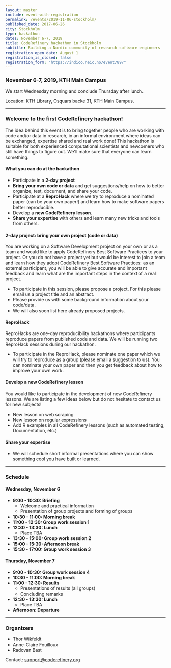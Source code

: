 ```yaml
---
layout: master
include: event-with-registration
permalink: /events/2019-11-06-stockholm/
published_date: 2017-06-26
city: Stockholm
type: hackathon
dates: November 6-7, 2019
title: CodeRefinery hackathon in Stockholm
subtitle: Building a Nordic community of research software engineers
registration_open_date: August 1
registration_is_closed: false
registration_form: "https://indico.neic.no/event/89/"
---
```


### November 6-7, 2019, KTH Main Campus

We start Wednesday morning and conclude Thursday after lunch.

Location: KTH Library, Osquars backe 31, KTH Main Campus.

---

### Welcome to the first CodeRefinery hackathon!

The idea behind this event is to bring together people who are working with
code and/or data in research, in an informal environment where ideas can be
exchanged, expertise shared and real work done!
This hackathon is suitable for both experienced computational scientists
and newcomers who still have things to figure out.  We'll make sure that
everyone can learn something.  

#### What you can do at the hackathon

- Participate in a **2-day project**
- **Bring your own code or data** and get suggestions/help on how to better organize, test,
  document, and share your code.
- Participate at a **ReproHack** where we try to reproduce a nominated paper (can be your own paper!) and learn how to make
  software papers better reproducible.
- Develop a **new CodeRefinery lesson**.
- **Share your expertise** with others and learn many new tricks and tools from others.


#### 2-day project: bring your own project (code or data)

You are working on a Software Development project on your own or as a team and would like to apply CodeRefinery Best Software Practices to your project. Or you do not have a project yet but would be interest to join a team and learn how they adopt CodeRefinery Best Software Practices: as an external participant, you will be able to give accurate and important feedback and learn what are the important steps in the context of a real project.

- To participate in this session, please propose a project. For this please
  email us a project title and an abstract.
- Please provide us with some background information about your code/data.
- We will also soon list here already proposed projects.


#### ReproHack

ReproHacks are one-day reproducibility hackathons where participants reproduce papers from published code and data. We will be running two ReproHack sessions during our hackathon.

- To participate in the ReproHack, please nominate one paper which we will try
  to reproduce as a group (please email a suggestion to us). You can nominate your own paper and then you get
  feedback about how to improve your own work.


#### Develop a new CodeRefinery lesson

You would like to participate in the development of new CodeRefinery lessons. We are listing a few ideas below but do not hesitate to contact us for new subjects!

- New lesson on web scraping
- New lesson on regular expressions
- Add R examples in all CodeRefinery lessons (such as automated testing, Documentation, etc.)

#### Share your expertise

- We will schedule short informal presentations where you can show something
  cool you have built or learned.

---

### Schedule

#### Wednesday, November 6

- **9:00 - 10:30: Briefing**
  - Welcome and practical information
  - Presentation of group projects and forming of groups
- **10:30 - 11:00: Morning break**
- **11:00 - 12:30: Group work session 1**
- **12:30 - 13:30: Lunch**
  - Place TBA
- **13:30 - 15:00: Group work session 2**
- **15:00 - 15:30: Afternoon break**
- **15:30 - 17:00: Group work session 3**

#### Thursday, November 7

- **9:00 - 10:30: Group work session 4**
- **10:30 - 11:00: Morning break**
- **11:00 - 12:30: Results**
  - Presentations of results (all groups)
  - Concluding remarks
- **12:30 - 13:30: Lunch**
  - Place TBA
- **Afternoon: Departure**

---

### Organizers

- Thor Wikfeldt
- Anne-Claire Fouilloux
- Radovan Bast

Contact: support@coderefinery.org
